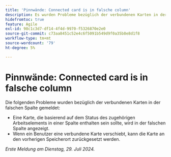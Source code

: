 ```yaml
---
title: 'Pinnwände: Connected card is in falsche column'
description: Es wurden Probleme bezüglich der verbundenen Karten in der falschen Spalte gemeldet.
hidefromtoc: true
feature: Agile
exl-id: 98c1c3d7-df14-4f4d-9970-f5326870e2e0
source-git-commit: c73aa8451c52e4c6f5091b549d9f0a35b8e8d1f8
workflow-type: tm+mt
source-wordcount: '79'
ht-degree: 5%

---
```


# Pinnwände: Connected card is in falsche column

<!--

>[!NOTE]
>
>This issue was fixed on August 15, 2024.

-->

Die folgenden Probleme wurden bezüglich der verbundenen Karten in der falschen Spalte gemeldet:

* Eine Karte, die basierend auf dem Status des zugehörigen Arbeitselements in einer Spalte enthalten sein sollte, wird in der falschen Spalte angezeigt.
* Wenn ein Benutzer eine verbundene Karte verschiebt, kann die Karte an den vorherigen Speicherort zurückgesetzt werden.

_Erste Meldung am Dienstag, 29. Juli 2024._
